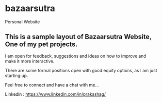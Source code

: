 # bazaarsutra
Personal Website

## This is a sample layout of Bazaarsutra Website, One of my pet projects.

I am open for feedback, suggestions and ideas on how to improve and make it more interactive.

There are some formal positions open with good equity options, as I am just starting up. 

Feel free to connect and have a chat with me...

Linkedin : https://www.linkedin.com/in/prakashag/
